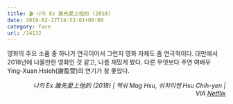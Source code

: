 ```yaml
---
title: 🎬 나의 Ex 誰先愛上他的 (2018)
date: 2019-02-17T14:53:01+00:00
category: face
url: /14132
---
```


영화의 주요 소품 중 하나가 연극이어서 그런지 영화 자체도 좀 연극적이다. 대만에서 2018년에 나올만한 영화인 것 같고, 나름 재밌게 봤다. 다른 무엇보다 주연 여배우 Ying-Xuan Hsieh(謝盈萱)의 연기가 참 좋았다.

<p style="text-align:right">
  <em>나의 Ex 誰先愛上他的 (2018) | 맥쉬 Mag Hsu, 쉬치이엔 Hsu Chih-yen | VIA </em><a rel="noreferrer noopener" href="http://netflix.com/" target="_blank"><em>Netflix</em></a>
</p>
